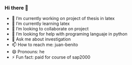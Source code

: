### Hi there 👋

- 🔭 I’m currently working on project of thesis in latex
- 🌱 I’m currently learning latex
- 👯 I’m looking to collaborate on project
- 🤔 I’m looking for help with programing languaje in python
- 💬 Ask me about investigation
- 📫 How to reach me: juan-benito
- 😄 Pronouns: he
- ⚡ Fun fact: paid for course of sap2000

